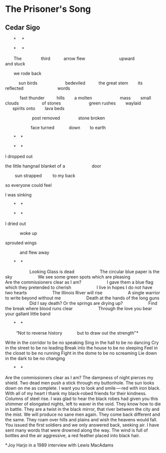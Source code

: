 # The Prisoner's Song
## Cedar Sigo
       *     *

       *     *

       The
               third
          arrow flew
                           upward
                    and stuck

       we rode back

           sun birds
                      bedeviled
          the great stem
       its reflected
                           words

            fast thunder
         hills
       a molten
                      mass
       small clouds
                  of stones
                      green rushes
       waylaid
                     spirits onto
       lava beds

                      post removed
              stone broken

                     face turned
           down
       to earth

       *    *

       *    *

I dropped out

the little hangnail
blanket of a
                     door

        sun strapped
        to my back

so everyone could feel

I was sinking

       *    *

       *    *

I dried out

            woke up

sprouted wings

            and flew away

       *    *

                    Looking Glass is dead
                    The circular blue paper is the sky
                    We see some green spots which are pleasing
                    Are the commissioners clear as I am?
                    I gave them a blue flag which they pretended to cherish
                    I live in hopes I do not have two hearts
                    The Illinois River will rise
                    A single warrior to write beyond without me
                    Death at the hands of the long guns
                    Did I say death? Or the springs are drying up?
                    Find the break where blood runs clear
                    Through the love you bear your gallant little band


       *    *

         “Not to reverse history
            but to draw out the strength” *


Write in the corridor
to be no speaking
Sing in the hall
to be no dancing
Cry in the street
to be no leading
Break into the house
to be no sleeping
Feel in the closet
to be no running
Fight in the dome
to be no screaming
Lie down in the dark
to be no changing

       *    *

Are the commissioners clear as I am? The dampness of night pierces my shield.
Two dead men push a stick through my buttonhole. The sun looks down on me as
complete. I want you to look and smile — red with iron black. With all of my
heart I thank my black-robed friends for their kindness. Columns of steel
rise. I was glad to hear the black robes had given you this shimmer of
elongated nights, left to waver in the void. They know how to die in battle.
They are a twist in the black mirror, that river between the city and the
mist. We will produce no sane men again. They come back different and the
same. They roam over hills and plains and wish the heavens would fall. You
issued the first soldiers and we only answered back, seeking air. I have sent
many words that were drowned along the way. The wind is full of bottles and
the air aggressive, a red feather placed into black hair.

* Joy Harjo in a 1989 interview with Lewis MacAdams